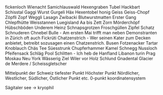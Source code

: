 fickenloch
Wienacht 
Samichlauswald
Hexengraben
Tubel
Hackbart
Schisstal
Gaggi
Wurst
Gurgeli
Häx
Hexentobel
honig
Geiss
Geiss-Chopf
Zöpfli
Zopf
Weggli
Lasagn
Zwibacki
Blutwurstmatten
Erster Gang
Chlepfhütte
Weisstannen
Luegisland
Aa bis Zett
Zorn
Mörderchöpf
Hübschböden
Underem Heinz
Schnapsgrotzen
Froschgüllen
Zipfel
Schatz
Schnuderen
Chnebel
Bulle - Am ersten Mai trifft man neben Demonstranten in Zürich oft auch 
Fickrüti
Chatzenstrich - Wer seinen Kater zum Decken anbietet, betreibt sozusagen einen Chatzenstrich.
Busen
Fotzenacker
Tartar
Knoblauch
Chäs
Tee
Süesstrunk
Chupferhammer
Kamel
Schnegg
Nussloch
Pfeifensack
Schläg
Pool
Schlitten - Ich heb de 
Hanfland
Libanon
turin
Prag
Moskau
Neu York
Wässerig
Ziel
Wiler vor Holz
Schlund
Gnadental
Glacier de Merdere / Scheissgletscher

Mittelpunkt der Schweiz
tiefester Punkt
Höchster Punkt
Nördlicher, Westlicher, Südlicher, Östlicher Punkt etc.
0-punkt koordinatensystem

Sägitaler see -> kryophil